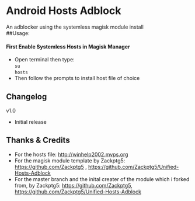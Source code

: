 # Android Hosts Adblock
An adblocker using the systemless magisk module install  
##Usage: 
#### First Enable Systemless Hosts in Magisk Manager
 - Open terminal then type:  
 `su`  
 `hosts`
 - Then follow the prompts to install host file of choice

## Changelog
v1.0
 - Initial release

## Thanks & Credits
- For the hosts file: http://winhelp2002.mvps.org
- For the magisk module template by Zackptg5: https://github.com/Zackptg5 , https://github.com/Zackptg5/Unified-Hosts-Adblock
- For the master branch and the inital creater of the module which i forked from, by Zackptg5: https://github.com/Zackptg5, https://github.com/Zackptg5/Unified-Hosts-Adblock
